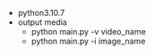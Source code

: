- python3.10.7
- output media
    - python main.py -v video_name
    - python main.py -i image_name

